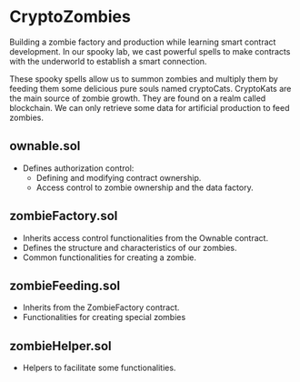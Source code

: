 # CryptoZombies
Building a zombie factory and production while learning smart contract development.
In our spooky lab, we cast powerful spells to make contracts with the underworld to establish a smart connection.

These spooky spells allow us to summon zombies and multiply them by feeding them some delicious pure souls named cryptoCats.
CryptoKats are the main source of zombie growth. They are found on a realm called blockchain. 
We can only retrieve some data for artificial production to feed zombies.

## ownable.sol
- Defines authorization control:
  - Defining and modifying contract ownership.
  - Access control to zombie ownership and the data factory.
## zombieFactory.sol
- Inherits access control functionalities from the Ownable contract.
- Defines the structure and characteristics of our zombies.
- Common functionalities for creating a zombie.
## zombieFeeding.sol
- Inherits from the ZombieFactory contract.
- Functionalities for creating special zombies
## zombieHelper.sol
- Helpers to facilitate some functionalities.
